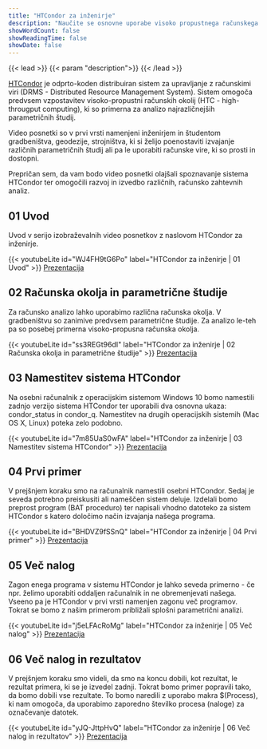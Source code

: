 ```yaml
---
title: "HTCondor za inženirje"
description: "Naučite se osnovne uporabe visoko propustnega računskega okolja HTCondor."
showWordCount: false
showReadingTime: false
showDate: false
---
```


{{< lead >}}
{{< param "description">}}
{{< /lead >}}

[HTCondor](https://research.cs.wisc.edu/htcondor/index.html) je odprto-koden distribuiran sistem za upravljanje z računskimi viri (DRMS - Distributed Resource Management System). Sistem omogoča predvsem vzpostavitev visoko-propustni računskih okolij (HTC - high-througput computing), ki so primerna za analizo najrazličnejših parametričnih študij.

Video posnetki so v prvi vrsti namenjeni inženirjem in študentom gradbeništva, geodezije, strojništva, ki si želijo poenostaviti izvajanje različnih parametričnih študij ali pa le uporabiti računske vire, ki so prosti in dostopni.

Prepričan sem, da vam bodo video posnetki olajšali spoznavanje sistema HTCondor ter omogočili razvoj in izvedbo različnih, računsko zahtevnih analiz.

## 01 Uvod

Uvod v serijo izobraževalnih video posnetkov z naslovom HTCondor za inženirje.

{{< youtubeLite id="WJ4FH9tG6Po" label="HTCondor za inženirje | 01 Uvod" >}}
[Prezentacija](/htcondor/slides/uvod.pdf)

## 02 Računska okolja in parametrične študije

Za računsko analizo lahko uporabimo različna računska okolja. V gradbeništvu so zanimive predvsem parametrične študije. Za analizo le-teh pa so posebej primerna visoko-propusna računska okolja.

{{< youtubeLite id="ss3REGt96dI" label="HTCondor za inženirje | 02 Računska okolja in parametrične študije" >}}
[Prezentacija](/htcondor/slides/parametricne-studije.pdf)

## 03 Namestitev sistema HTCondor

Na osebni računalnik z operacijskim sistemom Windows 10 bomo namestili zadnjo verzijo sistema HTCondor ter uporabili dva osnovna ukaza: condor_status in condor_q. Namestitev na drugih operacijskih sistemih (Mac OS X, Linux) poteka zelo podobno.

{{< youtubeLite id="7m85UaS0wFA" label="HTCondor za inženirje | 03 Namestitev sistema HTCondor" >}}
[Prezentacija](/htcondor/slides/namestitev.pdf)

## 04 Prvi primer

V prejšnjem koraku smo na računalnik namestili osebni HTCondor. Sedaj je seveda potrebno preiskusiti ali nameščen sistem deluje. Izdelali bomo preprost program (BAT proceduro) ter napisali vhodno datoteko za sistem HTCondor s katero določimo način izvajanja našega programa.

{{< youtubeLite id="BHDVZ9fSSnQ" label="HTCondor za inženirje | 04 Prvi primer" >}}
[Prezentacija](/htcondor/slides/prvi_primer.pdf)

## 05 Več nalog

Zagon enega programa v sistemu HTCondor je lahko seveda primerno - če npr. želimo uporabiti oddaljen računalnik in ne obremenjevati našega. Vseeno pa je HTCondor v prvi vrsti namenjen zagonu več programov. Tokrat se bomo z našim primerom približali splošni parametrični analizi.

{{< youtubeLite id="j5eLFAcRoMg" label="HTCondor za inženirje | 05 Več nalog" >}}
[Prezentacija](/htcondor/slides/vec_nalog.pdf)

## 06 Več nalog in rezultatov

V prejšnjem koraku smo videli, da smo na koncu dobili, kot rezultat, le rezultat primera, ki se je izvedel zadnji. Tokrat bomo primer popravili tako, da bomo dobili vse rezultate. To bomo naredili z uporabo makra $(Process), ki nam omogoča, da uporabimo zaporedno številko procesa (naloge) za označevanje datotek.

{{< youtubeLite id="yJQ-JttpHvQ" label="HTCondor za inženirje | 06 Več nalog in rezultatov" >}}
[Prezentacija](/htcondor/slides/vec_nalog_in_rezultatov.pdf)



